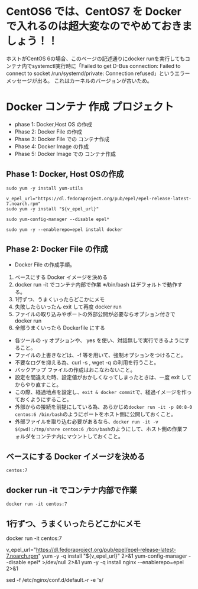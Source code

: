 # CentOS6 では、CentOS7 を Docker で入れるのは超大変なのでやめておきましょう！！
ホストがCentOS 6の場合、このページの記述通りにdocker runを実行してもコンテナ内でsystemctl実行時に「Failed to get D-Bus connection: Failed to connect to socket /run/systemd/private: Connection refused」というエラーメッセージが出る。
これはカーネルのバージョンが古いため。

# Docker コンテナ 作成 プロジェクト

- phase 1: Docker,Host OS の作成
- Phase 2: Docker File の作成
- Phase 3: Docker File での コンテナ作成
- Phase 4: Docker Image の作成
- Phase 5: Docker Image での コンテナ作成

## Phase 1: Docker, Host OSの作成

```
sudo yum -y install yum-utils
```
```
v_epel_url="https://dl.fedoraproject.org/pub/epel/epel-release-latest-7.noarch.rpm"
sudo yum -y install "${v_epel_url}"
```
```
sudo yum-config-manager --disable epel*
```
```
sudo yum -y --enablerepo=epel install docker
```

## Phase 2: Docker File の作成

- Docker File の作成手順。
1. ベースにする Docker イメージを決める
1. docker run -it <docker-image> でコンテナ内部で作業 ※/bin/bash はデフォルトで動作する。
1. 1行ずつ、うまくいったらどこかにメモ
1. 失敗したらいったん exit して再度 docker run
1. ファイルの取り込みやポートの外部公開が必要ならオプション付きで docker run
1. 全部うまくいったら Dockerfile にする

- 各ツールの -y オプションや、 yes を使い、対話無しで実行できるようにすること。
- ファイルの上書きなどは、-f 等を用いて、強制オプションをつけること。
- 不要なログを抑える為、curl -s , wget -q の利用を行うこと。
- バックアップ ファイルの作成はおこなわないこと。
- 設定を間違えた時、設定値がおかしくなってしまったときは、一度 exit してからやり直すこと。
- この際、経過地点を設定し、`exit & docker commit`で、経過イメージを作っておくようにすること。
- 外部からの接続を前提にしている為、あらかじめ`docker run -it -p 80:8-0 centos:6 /bin/bash`のようにポートをホスト側に公開しておくこと。
- 外部ファイルを取り込む必要があるなら、`docker run -it -v $(pwd):/tmp/share centos:6 /bin/bash`のようにして、ホスト側の作業フォルダをコンテナ内にマウントしておくこと。


## ベースにする Docker イメージを決める
`centos:7`

## docker run -it <docker-image> でコンテナ内部で作業
`docker run -it centos:7`

## 1行ずつ、うまくいったらどこかにメモ

docker run -it centos:7

v_epel_url="https://dl.fedoraproject.org/pub/epel/epel-release-latest-7.noarch.rpm"
yum -y -q install "${v_epel_url}" 2>&1
yum-config-manager --disable epel* >/dev/null 2>&1
yum -y -q install nginx --enablerepo=epel 2>&1

sed -f /etc/nginx/conf.d/default.-r -e 's/
